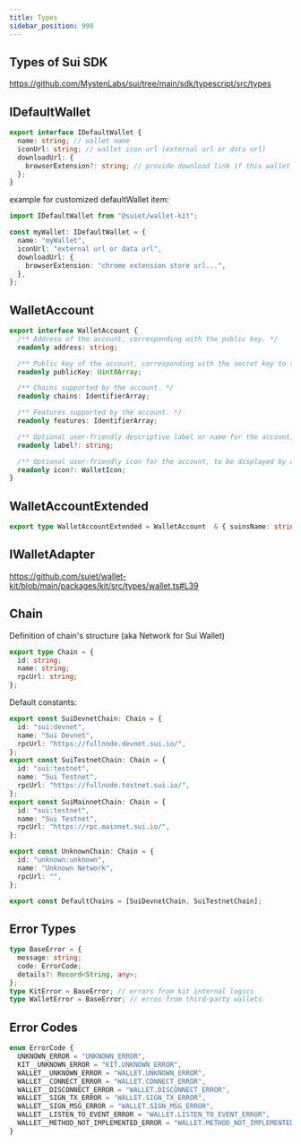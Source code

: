 ```yaml
---
title: Types
sidebar_position: 998
---
```


## Types of Sui SDK

https://github.com/MystenLabs/sui/tree/main/sdk/typescript/src/types

## IDefaultWallet

```typescript
export interface IDefaultWallet {
  name: string; // wallet name
  iconUrl: string; // wallet icon url (external url or data url)
  downloadUrl: {
    browserExtension?: string; // provide download link if this wallet is not installed
  };
}
```

example for customized defaultWallet item:

```typescript
import IDefaultWallet from "@suiet/wallet-kit";

const myWallet: IDefaultWallet = {
  name: "myWallet",
  iconUrl: "external url or data url",
  downloadUrl: {
    browserExtension: "chrome extension store url...",
  },
};
```

## WalletAccount

```ts
export interface WalletAccount {
  /** Address of the account, corresponding with the public key. */
  readonly address: string;

  /** Public key of the account, corresponding with the secret key to sign, encrypt, or decrypt using. */
  readonly publicKey: Uint8Array;

  /** Chains supported by the account. */
  readonly chains: IdentifierArray;

  /** Features supported by the account. */
  readonly features: IdentifierArray;

  /** Optional user-friendly descriptive label or name for the account, to be displayed by apps. */
  readonly label?: string;

  /** Optional user-friendly icon for the account, to be displayed by apps. */
  readonly icon?: WalletIcon;
}
```

## WalletAccountExtended

```ts
export type WalletAccountExtended = WalletAccount  & { suinsName: string | null }
```

## IWalletAdapter

https://github.com/suiet/wallet-kit/blob/main/packages/kit/src/types/wallet.ts#L39

## Chain

Definition of chain's structure (aka Network for Sui Wallet)

```ts
export type Chain = {
  id: string;
  name: string;
  rpcUrl: string;
};
```

Default constants:

```ts
export const SuiDevnetChain: Chain = {
  id: "sui:devnet",
  name: "Sui Devnet",
  rpcUrl: "https://fullnode.devnet.sui.io/",
};
export const SuiTestnetChain: Chain = {
  id: "sui:testnet",
  name: "Sui Testnet",
  rpcUrl: "https://fullnode.testnet.sui.io/",
};
export const SuiMainnetChain: Chain = {
  id: "sui:testnet",
  name: "Sui Testnet",
  rpcUrl: "https://rpc.mainnet.sui.io/",
};

export const UnknownChain: Chain = {
  id: "unknown:unknown",
  name: "Unknown Network",
  rpcUrl: "",
};

export const DefaultChains = [SuiDevnetChain, SuiTestnetChain];
```

## Error Types

```typescript
type BaseError = {
  message: string;
  code: ErrorCode;
  details?: Record<String, any>;
};
type KitError = BaseError; // errors from kit internal logics
type WalletError = BaseError; // erros from third-party wallets
```

## Error Codes

```typescript
enum ErrorCode {
  UNKNOWN_ERROR = "UNKNOWN_ERROR",
  KIT__UNKNOWN_ERROR = "KIT.UNKNOWN_ERROR",
  WALLET__UNKNOWN_ERROR = "WALLET.UNKNOWN_ERROR",
  WALLET__CONNECT_ERROR = "WALLET.CONNECT_ERROR",
  WALLET__DISCONNECT_ERROR = "WALLET.DISCONNECT_ERROR",
  WALLET__SIGN_TX_ERROR = "WALLET.SIGN_TX_ERROR",
  WALLET__SIGN_MSG_ERROR = "WALLET.SIGN_MSG_ERROR",
  WALLET__LISTEN_TO_EVENT_ERROR = "WALLET.LISTEN_TO_EVENT_ERROR",
  WALLET__METHOD_NOT_IMPLEMENTED_ERROR = "WALLET.METHOD_NOT_IMPLEMENTED_ERROR",
}
```
